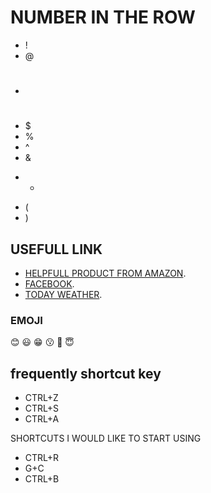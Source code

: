 # NUMBER IN THE ROW 
* !
* @
* #
* $
* %
* \^
* &
+ *
* (
* )
## USEFULL LINK
* [HELPFULL PRODUCT FROM AMAZON](https://www.amazon.ca/Nitrile-Disposable-Strength-Textured-Fingertips/dp/B09KSBNCR5/ref=pd_rhf_dp_s_pd_crcbs_d_sccl_1_2/139-2150271-9599231?pd_rd_w=zUdD6&content-id=amzn1.sym.e89babb7-a2d4-4ad4-ba2d-9d9626be644f&pf_rd_p=e89babb7-a2d4-4ad4-ba2d-9d9626be644f&pf_rd_r=ZS2W29XV9JKFW3B1AH08&pd_rd_wg=YO2T2&pd_rd_r=f59091be-163b-4022-b655-78a0e3ea7557&pd_rd_i=B09KSBNCR5&psc=1).
* [FACEBOOK](https://www.facebook.com/profile.php?id=100008916694670).
* [TODAY WEATHER](https://www.msn.com/en-ca/weather/forecast/in-Toronto,ON?form=ANTPSWEAT&ocid=msedgntp&cvid=9b7cf6e07adc4f10b39c15ae3acb2011&loc=eyJsIjoiVG9yb250byIsInIiOiJPTiIsInIyIjoiVG9yb250byIsImMiOiJDYW5hZGEiLCJpIjoiQ0EiLCJnIjoiZW4tY2EiLCJ4IjoiLTc5LjQwMDAwMTUyNTg3ODkiLCJ5IjoiNDMuNjY5OTk4MTY4OTQ1MzEifQ%3D%3D&weadegreetype=C).
### EMOJI
:blush:
:smiley:
:grin:
:kissing:
:purple_heart:
:innocent:

## frequently shortcut key
- CTRL+Z
- CTRL+S
- CTRL+A

SHORTCUTS I WOULD LIKE TO START USING
- CTRL+R
- G+C
- CTRL+B